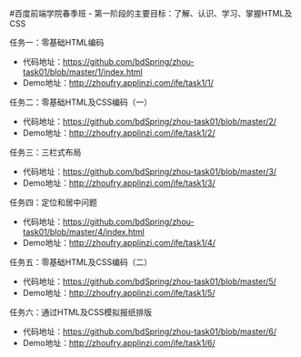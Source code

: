 #百度前端学院春季班 - 第一阶段的主要目标：了解、认识、学习、掌握HTML及CSS

任务一：零基础HTML编码 

* 代码地址：https://github.com/bdSpring/zhou-task01/blob/master/1/index.html
* Demo地址：http://zhoufry.applinzi.com/ife/task1/1/

任务二：零基础HTML及CSS编码（一）

* 代码地址：https://github.com/bdSpring/zhou-task01/blob/master/2/
* Demo地址：http://zhoufry.applinzi.com/ife/task1/2/

任务三：三栏式布局
* 代码地址：https://github.com/bdSpring/zhou-task01/blob/master/3/
* Demo地址：http://zhoufry.applinzi.com/ife/task1/3/

任务四：定位和居中问题
* 代码地址：https://github.com/bdSpring/zhou-task01/blob/master/4/index.html
* Demo地址：http://zhoufry.applinzi.com/ife/task1/4/

任务五：零基础HTML及CSS编码（二）
* 代码地址：https://github.com/bdSpring/zhou-task01/blob/master/5/
* Demo地址：http://zhoufry.applinzi.com/ife/task1/5/

任务六：通过HTML及CSS模拟报纸排版
* 代码地址：https://github.com/bdSpring/zhou-task01/blob/master/6/
* Demo地址：http://zhoufry.applinzi.com/ife/task1/6/